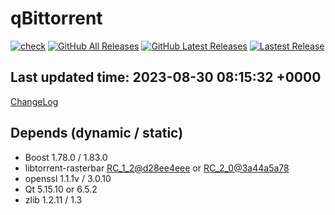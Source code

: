 # qBittorrent
[![check](https://github.com/brvphoenix/auto-build/actions/workflows/ci.yml/badge.svg?event=push)](https://github.com/brvphoenix/auto-build/actions)
[![GitHub All Releases](https://img.shields.io/github/downloads/brvphoenix/auto-build/total)](https://github.com/brvphoenix/auto-build/releases)
[![GitHub Latest Releases](https://img.shields.io/github/downloads/brvphoenix/auto-build/latest/total)](https://github.com/brvphoenix/auto-build/releases/latest)
[![Lastest Release](https://img.shields.io/github/v/release/brvphoenix/auto-build.svg?logo=github&cacheSeconds=10&label=latest)](https://github.com/brvphoenix/auto-build/releases/latest)

## Last updated time: 2023-08-30 08:15:32 +0000
[ChangeLog](https://github.com/qbittorrent/qBittorrent/blob/v4_5_x/Changelog)

## Depends (dynamic / static)
* Boost 1.78.0 / 1.83.0
* libtorrent-rasterbar [RC_1_2@d28ee4eee](https://github.com/arvidn/libtorrent/commits/RC_1_2?before=d28ee4eee8b777b75eb103b95bf0ed18ef26a124+35&branch=RC_1_2) or [RC_2_0@3a44a5a78](https://github.com/arvidn/libtorrent/commits/RC_2_0?before=3a44a5a78ef4e09df203492276895d3c52b65225+35&branch=RC_2_0)
* openssl 1.1.1v / 3.0.10
* Qt 5.15.10 or 6.5.2
* zlib 1.2.11 / 1.3
